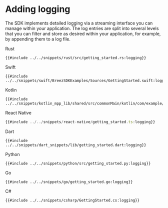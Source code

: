 # Adding logging

The SDK implements detailed logging via a streaming interface you can manage within your application. The log entries are split into several levels that you can filter and store as desired within your application, for example, by appending them to a log file.

<custom-tabs category="lang">
<div slot="title">Rust</div>
<section>

```rust,ignore
{{#include ../../snippets/rust/src/getting_started.rs:logging}}
```
</section>

<div slot="title">Swift</div>
<section>

```swift,ignore
{{#include ../../snippets/swift/BreezSDKExamples/Sources/GettingStarted.swift:logging}}
```
</section>

<div slot="title">Kotlin</div>
<section>

```kotlin,ignore
{{#include ../../snippets/kotlin_mpp_lib/shared/src/commonMain/kotlin/com/example/kotlinmpplib/GettingStarted.kt:logging}}
```
</section>

<div slot="title">React Native</div>
<section>

```typescript
{{#include ../../snippets/react-native/getting_started.ts:logging}}
```
</section>

<div slot="title">Dart</div>
<section>

```dart,ignore
{{#include ../../snippets/dart_snippets/lib/getting_started.dart:logging}}
```
</section>

<div slot="title">Python</div>
<section>

```python,ignore 
{{#include ../../snippets/python/src/getting_started.py:logging}}
```
</section>

<div slot="title">Go</div>
<section>

```go,ignore
{{#include ../../snippets/go/getting_started.go:logging}}
```
</section>

<div slot="title">C#</div>
<section>

```cs,ignore
{{#include ../../snippets/csharp/GettingStarted.cs:logging}}
```
</section>
</custom-tabs>

